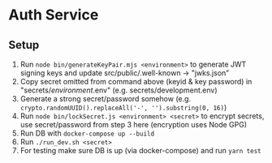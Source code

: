 # Auth Service

## Setup

1. Run `node bin/generateKeyPair.mjs <environment>` to generate JWT signing keys and update src/public/.well-known -> "jwks.json"
2. Copy secret omitted from command above (keyid & key password) in "secrets/_environment_.env" (e.g. secrets/development.env)
3. Generate a strong secret/password somehow (e.g. `crypto.randomUUID().replaceAll('-', '').substring(0, 16)`)
4. Run `node bin/lockSecret.js <environment> <secret>` to encrypt secrets, use secret/password from step 3 here (encryption uses Node GPG)
5. Run DB with `docker-compose up --build`
6. Run `./run_dev.sh <secret>`
7. For testing make sure DB is up (via docker-compose) and run `yarn test`
